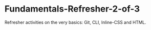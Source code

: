 # Fundamentals-Refresher-2-of-3

Refresher activities on the very basics: Git, CLI, Inline-CSS and HTML.

